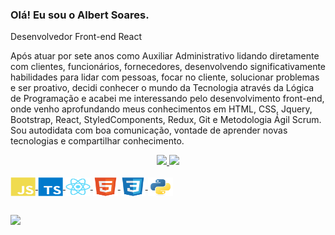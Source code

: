 <h3>Olá! Eu sou o Albert Soares.</h3>
<p>Desenvolvedor Front-end React</p>
<p>Após atuar por sete anos como Auxiliar Administrativo lidando diretamente com clientes, funcionários, fornecedores, desenvolvendo significativamente habilidades para lidar com pessoas, focar no cliente, solucionar problemas e ser proativo, decidi conhecer o mundo da Tecnologia através da Lógica de Programação e acabei me interessando pelo desenvolvimento front-end, onde venho aprofundando meus conhecimentos em HTML, CSS, Jquery, Bootstrap, React, StyledComponents, Redux, Git e Metodologia Ágil Scrum.
Sou autodidata com boa comunicação, vontade de aprender novas tecnologias e compartilhar conhecimento.</p>

<div align="center">
  <a href="https://github.com/Albert5a">
  <img height="180em" src="https://github-readme-stats.vercel.app/api?username=Albert5a&show_icons=true&theme=dark&include_all_commits=true&count_private=true"/>
  <img height="180em" src="https://github-readme-stats.vercel.app/api/top-langs/?username=Albert5a&layout=compact&langs_count=7&theme=dark"/>
</div>

<div style="display: inline_block"><br>
  <img align="center" alt="Albert-Js" height="30" width="40" src="https://raw.githubusercontent.com/devicons/devicon/master/icons/javascript/javascript-plain.svg">
  <img align="center" alt="Albert-Ts" height="30" width="40" src="https://raw.githubusercontent.com/devicons/devicon/master/icons/typescript/typescript-plain.svg">
  <img align="center" alt="Albert-React" height="30" width="40" src="https://raw.githubusercontent.com/devicons/devicon/master/icons/react/react-original.svg">
  <img align="center" alt="Albert-HTML" height="30" width="40" src="https://raw.githubusercontent.com/devicons/devicon/master/icons/html5/html5-original.svg">
  <img align="center" alt="Albert-CSS" height="30" width="40" src="https://raw.githubusercontent.com/devicons/devicon/master/icons/css3/css3-original.svg">
  <img align="center" alt="Albert-Python" height="30" width="40" src="https://raw.githubusercontent.com/devicons/devicon/master/icons/python/python-original.svg">
</div>
  
  ##
  
  <div>
  <a href="https://www.linkedin.com/in/albert5a/" target="_blank"><img src="https://img.shields.io/badge/-LinkedIn-%230077B5?style=for-the-badge&logo=linkedin&logoColor=white" target="_blank"></a> 
  </div>

